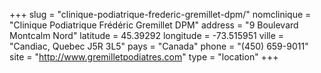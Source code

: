 +++
slug = "clinique-podiatrique-frederic-gremillet-dpm/"
nomclinique = "Clinique Podiatrique Frédéric Gremillet DPM"
address = "9 Boulevard Montcalm Nord"
latitude = 45.39292
longitude = -73.515951
ville = "Candiac, Quebec J5R 3L5"
pays = "Canada"
phone = "(450) 659-9011"
site = "http://www.gremilletpodiatres.com"
type = "location"
+++